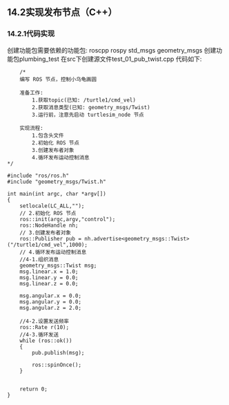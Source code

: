 ## 14.2实现发布节点（C++）
### 14.2.1代码实现
创建功能包需要依赖的功能包: roscpp rospy std_msgs geometry_msgs
创建功能包plumbing_test
在src下创建源文件test_01_pub_twist.cpp
代码如下:

        /*
        编写 ROS 节点，控制小乌龟画圆

        准备工作:
            1.获取topic(已知: /turtle1/cmd_vel)
            2.获取消息类型(已知: geometry_msgs/Twist)
            3.运行前，注意先启动 turtlesim_node 节点

        实现流程:
            1.包含头文件
            2.初始化 ROS 节点
            3.创建发布者对象
            4.循环发布运动控制消息
    */

    #include "ros/ros.h"
    #include "geometry_msgs/Twist.h"

    int main(int argc, char *argv[])
    {
        setlocale(LC_ALL,"");
        // 2.初始化 ROS 节点
        ros::init(argc,argv,"control");
        ros::NodeHandle nh;
        // 3.创建发布者对象
        ros::Publisher pub = nh.advertise<geometry_msgs::Twist>("/turtle1/cmd_vel",1000);
        // 4.循环发布运动控制消息
        //4-1.组织消息
        geometry_msgs::Twist msg;
        msg.linear.x = 1.0;
        msg.linear.y = 0.0;
        msg.linear.z = 0.0;

        msg.angular.x = 0.0;
        msg.angular.y = 0.0;
        msg.angular.z = 2.0;

        //4-2.设置发送频率
        ros::Rate r(10);
        //4-3.循环发送
        while (ros::ok())
        {
            pub.publish(msg);

            ros::spinOnce();
        }


        return 0;
    }